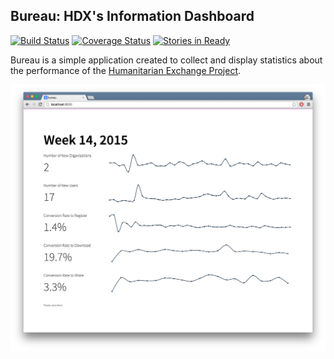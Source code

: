 ## Bureau: HDX's Information Dashboard
[![Build Status](https://travis-ci.org/luiscape/bureau.svg?branch=master)](https://travis-ci.org/luiscape/bureau) [![Coverage Status](https://coveralls.io/repos/luiscape/bureau/badge.svg)](https://coveralls.io/r/luiscape/bureau) [![Stories in Ready](https://badge.waffle.io/luiscape/bureau.svg)](http://waffle.io/luiscape/bureau)


Bureau is a simple application created to collect and display statistics about the performance of the [Humanitarian Exchange Project](http://hdx.rwlabs.org).

!["Application v.0.1.0"](docs/screen_grab_v.0.1.0.png)